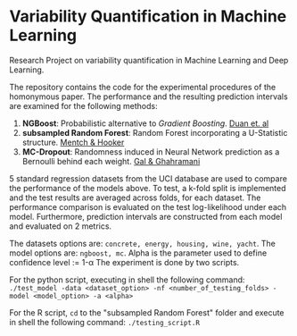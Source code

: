 # Variability Quantification in Machine Learning
Research Project on variability quantification in Machine Learning and Deep Learning.

The repository contains the code for the experimental procedures of the homonymous paper. 
The performance and the resulting prediction intervals are examined for the following methods:
1. __NGBoost__: Probabilistic alternative to _Gradient Boosting_. [Duan et. al](https://stanfordmlgroup.github.io/projects/ngboost/)
2. __subsampled Random Forest__: Random Forest incorporating a U-Statistic structure. [Mentch & Hooker](https://arxiv.org/pdf/1404.6473.pdf)
3. __MC-Dropout__: Randomness induced in Neural Network prediction as a Bernoulli behind each weight. [Gal & Ghahramani](http://proceedings.mlr.press/v48/gal16.pdf)

5 standard regression datasets from the UCI database are used to compare the performance of the models above. 
To test, a k-fold split is implemented and the test results are averaged across folds, for each dataset.
The performance comparison is evaluated on the test log-likelihood under each model. 
Furthermore, prediction intervals are constructed from each model and evaluated on 2 metrics. 

The datasets options are: `concrete, energy, housing, wine, yacht`.
The model options are: `ngboost, mc`.
Alpha is the parameter used to define confidence level := 1-α
The experiment is done by two scripts.

For the python script, executing in shell the following command:
`./test_model -data <dataset_option> -nf <number_of_testing_folds> -model <model_option> -a <alpha>`

For the R script, `cd` to the "subsampled Random Forest" folder and execute in shell the following command:
`./testing_script.R`


